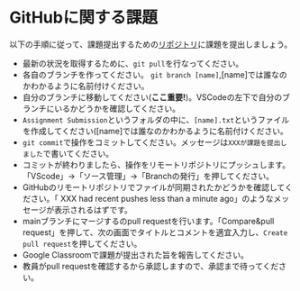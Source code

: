 # GitHubに関する課題

以下の手順に従って、課題提出するための[リポジトリ](https://github.com/lvzeyu/chss_2024_assignment)に課題を提出しましょう。

- 最新の状況を取得するために、```git pull```を行なってください。 
- 各自のブランチを作ってください。 ```git branch [name]```,[name]では誰なのかわかるように名前付けください。
- 自分のブランチに移動してください(**ここ重要!**)。VSCodeの左下で自分のブランチにいるかどうかを確認してください。
- ```Assignment Submission```というフォルダの中に、```[name].txt```というファイルを作成してください([name]では誰なのかわかるように名前付けください。
- ```git commit```で操作をコミットしてください。メッセージは```XXXが課題を提出しました```で書いてください。
- コミットが終わりましたら、操作をリモートリポジトリにプッシュします。「VScode」→「ソース管理」→「Branchの発行」を押してください。
- GitHubのリモートリポジトリでファイルが同期されたかどうかを確認してください。「 XXX had recent pushes less than a minute ago」のようなメッセージが表示されるはずです。
- mainブランチにマージするのpull requestを行います。「Compare&pull request」を押して、次の画面でタイトルとコメントを適宜入力し、```Create pull request```を押してください。
- Google Classroomで課題が提出された旨を報告してください。
- 教員がpull requestを確認するから承認しますので、承認まで待ってください。